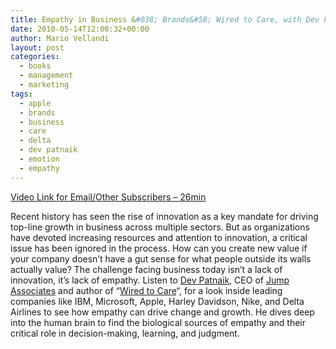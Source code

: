 ```yaml
---
title: Empathy in Business &#038; Brands&#58; Wired to Care, with Dev Patnaik
date: 2010-05-14T12:00:32+00:00
author: Mario Vellandi
layout: post
categories:
  - books
  - management
  - marketing
tags:
  - apple
  - brands
  - business
  - care
  - delta
  - dev patnaik
  - emotion
  - empathy
---
```

[Video Link for Email/Other Subscribers &#8211; 26min](http://vimeo.com/11193540)

Recent history has seen the rise of innovation as a key mandate for driving top-line growth in business across multiple sectors. But as organizations have devoted increasing resources and attention to innovation, a critical issue has been ignored in the process. How can you create new value if your company doesn&#8217;t have a gut sense for what people outside its walls actually value? The challenge facing business today isn&#8217;t a lack of innovation, it&#8217;s lack of empathy. Listen to [Dev Patnaik](http://sustainablelifemedia.com/innovator/dev_patnaik), CEO of [Jump Associates](http://www.jumpassociates.com/) and author of &#8220;[Wired to Care](http://www.amazon.com/gp/product/013714234X?ie=UTF8&tag=melodinmarke-20&linkCode=as2&camp=1789&creative=390957&creativeASIN=013714234X)&#8220;, for a look inside leading companies like IBM, Microsoft, Apple, Harley Davidson, Nike, and Delta Airlines to see how empathy can drive change and growth. He dives deep into the human brain to find the biological sources of empathy and their critical role in decision-making, learning, and judgment.
